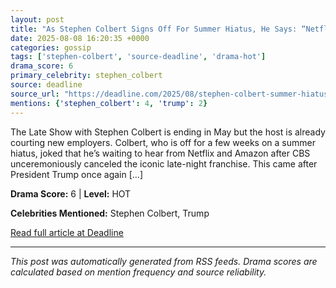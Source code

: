 ```yaml
---
layout: post
title: "As Stephen Colbert Signs Off For Summer Hiatus, He Says: “Netflix, Call Me I’m Available In June”""
date: 2025-08-08 16:20:35 +0000
categories: gossip
tags: ['stephen-colbert', 'source-deadline', 'drama-hot']
drama_score: 6
primary_celebrity: stephen_colbert
source: deadline
source_url: "https://deadline.com/2025/08/stephen-colbert-summer-hiatus-netflix-call-me-1236482362/""
mentions: {'stephen_colbert': 4, 'trump': 2}
---
```


The Late Show with Stephen Colbert is ending in May but the host is already courting new employers. Colbert, who is off for a few weeks on a summer hiatus, joked that he’s waiting to hear from Netflix and Amazon after CBS unceremoniously canceled the iconic late-night franchise. This came after President Trump once again […]

**Drama Score:** 6 | **Level:** HOT

**Celebrities Mentioned:** Stephen Colbert, Trump

[Read full article at Deadline](https://deadline.com/2025/08/stephen-colbert-summer-hiatus-netflix-call-me-1236482362/)

---
*This post was automatically generated from RSS feeds. Drama scores are calculated based on mention frequency and source reliability.*
